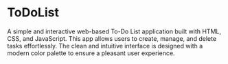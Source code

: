 # ToDoList
A simple and interactive web-based To-Do List application built with HTML, CSS, and JavaScript. This app allows users to create, manage, and delete tasks effortlessly. The clean and intuitive interface is designed with a modern color palette to ensure a pleasant user experience.
